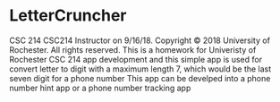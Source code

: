 # LetterCruncher
CSC 214 CSC214 Instructor on 9/16/18.  Copyright © 2018 University of Rochester. All rights reserved.
This is a homework for Univeristy of Rochester CSC 214 app development and this simple app is used for convert letter to digit with a maximum length 7, which would be the last seven digit for a phone number
This app can be develped into a phone number hint app or a phone number tracking app
